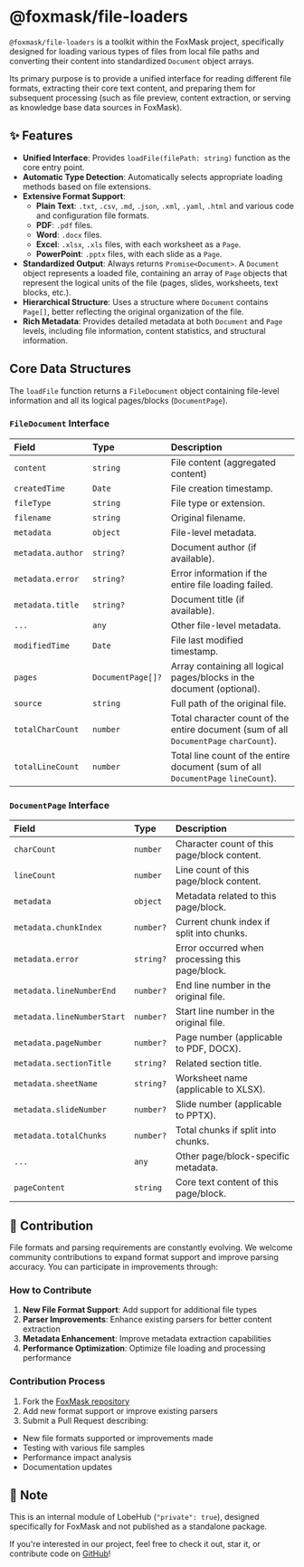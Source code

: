 # @foxmask/file-loaders

`@foxmask/file-loaders` is a toolkit within the FoxMask project, specifically designed for loading various types of files from local file paths and converting their content into standardized `Document` object arrays.

Its primary purpose is to provide a unified interface for reading different file formats, extracting their core text content, and preparing them for subsequent processing (such as file preview, content extraction, or serving as knowledge base data sources in FoxMask).

## ✨ Features

- **Unified Interface**: Provides `loadFile(filePath: string)` function as the core entry point.
- **Automatic Type Detection**: Automatically selects appropriate loading methods based on file extensions.
- **Extensive Format Support**:
  - **Plain Text**: `.txt`, `.csv`, `.md`, `.json`, `.xml`, `.yaml`, `.html` and various code and configuration file formats.
  - **PDF**: `.pdf` files.
  - **Word**: `.docx` files.
  - **Excel**: `.xlsx`, `.xls` files, with each worksheet as a `Page`.
  - **PowerPoint**: `.pptx` files, with each slide as a `Page`.
- **Standardized Output**: Always returns `Promise<Document>`. A `Document` object represents a loaded file, containing an array of `Page` objects that represent the logical units of the file (pages, slides, worksheets, text blocks, etc.).
- **Hierarchical Structure**: Uses a structure where `Document` contains `Page[]`, better reflecting the original organization of the file.
- **Rich Metadata**: Provides detailed metadata at both `Document` and `Page` levels, including file information, content statistics, and structural information.

## Core Data Structures

The `loadFile` function returns a `FileDocument` object containing file-level information and all its logical pages/blocks (`DocumentPage`).

### `FileDocument` Interface

| Field             | Type              | Description                                                                           |
| :---------------- | :---------------- | :------------------------------------------------------------------------------------ |
| `content`         | `string`          | File content (aggregated content)                                                     |
| `createdTime`     | `Date`            | File creation timestamp.                                                              |
| `fileType`        | `string`          | File type or extension.                                                               |
| `filename`        | `string`          | Original filename.                                                                    |
| `metadata`        | `object`          | File-level metadata.                                                                  |
| `metadata.author` | `string?`         | Document author (if available).                                                       |
| `metadata.error`  | `string?`         | Error information if the entire file loading failed.                                  |
| `metadata.title`  | `string?`         | Document title (if available).                                                        |
| `...`             | `any`             | Other file-level metadata.                                                            |
| `modifiedTime`    | `Date`            | File last modified timestamp.                                                         |
| `pages`           | `DocumentPage[]?` | Array containing all logical pages/blocks in the document (optional).                 |
| `source`          | `string`          | Full path of the original file.                                                       |
| `totalCharCount`  | `number`          | Total character count of the entire document (sum of all `DocumentPage` `charCount`). |
| `totalLineCount`  | `number`          | Total line count of the entire document (sum of all `DocumentPage` `lineCount`).      |

### `DocumentPage` Interface

| Field                      | Type      | Description                                     |
| :------------------------- | :-------- | :---------------------------------------------- |
| `charCount`                | `number`  | Character count of this page/block content.     |
| `lineCount`                | `number`  | Line count of this page/block content.          |
| `metadata`                 | `object`  | Metadata related to this page/block.            |
| `metadata.chunkIndex`      | `number?` | Current chunk index if split into chunks.       |
| `metadata.error`           | `string?` | Error occurred when processing this page/block. |
| `metadata.lineNumberEnd`   | `number?` | End line number in the original file.           |
| `metadata.lineNumberStart` | `number?` | Start line number in the original file.         |
| `metadata.pageNumber`      | `number?` | Page number (applicable to PDF, DOCX).          |
| `metadata.sectionTitle`    | `string?` | Related section title.                          |
| `metadata.sheetName`       | `string?` | Worksheet name (applicable to XLSX).            |
| `metadata.slideNumber`     | `number?` | Slide number (applicable to PPTX).              |
| `metadata.totalChunks`     | `number?` | Total chunks if split into chunks.              |
| `...`                      | `any`     | Other page/block-specific metadata.             |
| `pageContent`              | `string`  | Core text content of this page/block.           |

## 🤝 Contribution

File formats and parsing requirements are constantly evolving. We welcome community contributions to expand format support and improve parsing accuracy. You can participate in improvements through:

### How to Contribute

1. **New File Format Support**: Add support for additional file types
2. **Parser Improvements**: Enhance existing parsers for better content extraction
3. **Metadata Enhancement**: Improve metadata extraction capabilities
4. **Performance Optimization**: Optimize file loading and processing performance

### Contribution Process

1. Fork the [FoxMask repository](https://github.com/qifarer/foxmask)
2. Add new format support or improve existing parsers
3. Submit a Pull Request describing:

- New file formats supported or improvements made
- Testing with various file samples
- Performance impact analysis
- Documentation updates

## 📌 Note

This is an internal module of LobeHub (`"private": true`), designed specifically for FoxMask and not published as a standalone package.

If you're interested in our project, feel free to check it out, star it, or contribute code on [GitHub](https://github.com/qifarer/foxmask)!
